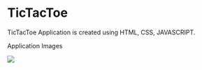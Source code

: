 # TicTacToe

TicTacToe Application is created using HTML, CSS, JAVASCRIPT.

Application Images

![](https://cdn.discordapp.com/attachments/1159981156717035562/1187213039175487568/1.png?ex=6596114d&is=65839c4d&hm=6ead9e3689a5189c25daf8639064ee050aeb4ed689e6ecd71138f87764a629e0&)
